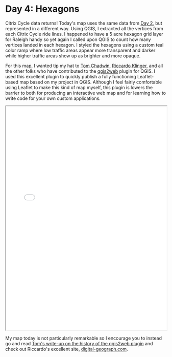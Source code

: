 # Day 4: Hexagons

Citrix Cycle data returns! Today's map uses the same data from [Day 2](day-02-lines.html), but represented in a different way. Using QGIS, I extracted all the vertices from each Citrix Cycle ride lines. I happened to have a 5 acre hexagon grid layer for Raleigh handy so yet again I called upon QGIS to count how many vertices landed in each hexagon. I styled the hexagons using a custom teal color ramp where low traffic areas appear more transparent and darker while higher traffic areas show up as brighter and more opaque.

For this map, I wanted tip my hat to [Tom Chadwin](https://twitter.com/tomchadwin), [Riccardo Klinger](https://twitter.com/ricckli), and all the other folks who have contributed to the [qgis2web](https://github.com/tomchadwin/qgis2web) plugin for QGIS. I used this excellent plugin to quickly publish a fully functioning Leaflet-based map based on my project in QGIS. Although I feel fairly comfortable using Leaflet to make this kind of map myself, this plugin is lowers the barrier to both for producing an interactive web map and for learning how to write code for your own custom applications.

<iframe src="../embeds/day-04-hexagons/index.html" width=100% height=700vh></iframe>

 My map today is not particularly remarkable so I encourage you to instead go and read [Tom's write-up on the history of the qgis2web plugin](https://tom.chadw.in/wrote/qgis2webTheStorySoFar) and check out Riccardo's excellent site, [digital-geograph.com](http://www.digital-geography.com/).
